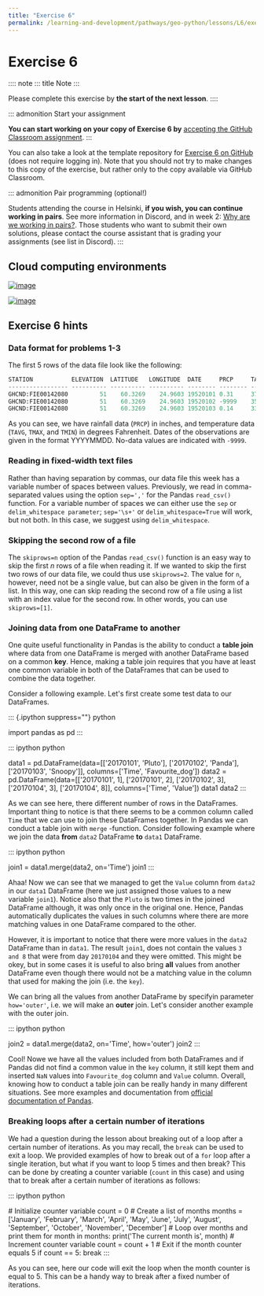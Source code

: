 ```yaml
---
title: "Exercise 6"
permalink: /learning-and-development/pathways/geo-python/lessons/L6/exercise-6/
---
```



# Exercise 6

:::: note
::: title
Note
:::

Please complete this exercise by **the start of the next lesson**.
::::

::: admonition
Start your assignment

**You can start working on your copy of Exercise 6 by** [accepting the
GitHub Classroom assignment](https://classroom.github.com/a/-rLA4tfK).
:::

You can also take a look at the template repository for [Exercise 6 on
GitHub](https://github.com/Geo-Python-2023/Exercise-6) (does not require
logging in). Note that you should not try to make changes to this copy
of the exercise, but rather only to the copy available via GitHub
Classroom.

::: admonition
Pair programming (optional!)

Students attending the course in Helsinki, **if you wish, you can
continue working in pairs**. See more information in Discord, and in
week 2: [Why are we working in
pairs?](https://geo-python-site.readthedocs.io/en/latest/lessons/L2/why-pairs.html).
Those students who want to submit their own solutions, please contact
the course assistant that is grading your assignments (see list in
Discord).
:::

## Cloud computing environments

[![image](https://img.shields.io/badge/launch-binder-red.svg)](https://mybinder.org/v2/gh/Geo-Python-2023/Binder/main?urlpath=lab)

[![image](https://img.shields.io/badge/launch-CSC%20notebook-blue.svg)](https://notebooks.csc.fi/)

## Exercise 6 hints

### Data format for problems 1-3

The first 5 rows of the data file look like the following:

``` python
STATION           ELEVATION  LATITUDE   LONGITUDE  DATE     PRCP     TAVG     TMAX     TMIN     
----------------- ---------- ---------- ---------- -------- -------- -------- -------- -------- 
GHCND:FIE00142080         51    60.3269    24.9603 19520101 0.31     37       39       34       
GHCND:FIE00142080         51    60.3269    24.9603 19520102 -9999    35       37       34       
GHCND:FIE00142080         51    60.3269    24.9603 19520103 0.14     33       36       -9999    
```

As you can see, we have rainfall data (`PRCP`) in inches, and
temperature data (`TAVG`, `TMAX`, and `TMIN`) in degrees Fahrenheit.
Dates of the observations are given in the format YYYYMMDD. No-data
values are indicated with `-9999`.

### Reading in fixed-width text files

Rather than having separation by commas, our data file this week has a
variable number of spaces between values. Previously, we read in
comma-separated values using the option `sep=','` for the Pandas
`read_csv()` function. For a variable number of spaces we can either use
the `sep` or `delim_whitespace parameter`; `sep='\s+'` or
`delim_whitespace=True` will work, but not both. In this case, we
suggest using `delim_whitespace`.

### Skipping the second row of a file

The `skiprows=n` option of the Pandas `read_csv()` function is an easy
way to skip the first *n* rows of a file when reading it. If we wanted
to skip the first two rows of our data file, we could thus use
`skiprows=2`. The value for `n`, however, need not be a single value,
but can also be given in the form of a list. In this way, one can skip
reading the second row of a file using a list with an index value for
the second row. In other words, you can use `skiprows=[1]`.

### Joining data from one DataFrame to another

One quite useful functionality in Pandas is the ability to conduct a
**table join** where data from one DataFrame is merged with another
DataFrame based on a common **key**. Hence, making a table join requires
that you have at least one common variable in both of the DataFrames
that can be used to combine the data together.

Consider a following example. Let\'s first create some test data to our
DataFrames.

::: {.ipython suppress=""}
python

import pandas as pd
:::

::: ipython
python

data1 = pd.DataFrame(data=\[\[\'20170101\', \'Pluto\'\], \[\'20170102\',
\'Panda\'\], \[\'20170103\', \'Snoopy\'\]\], columns=\[\'Time\',
\'Favourite_dog\'\]) data2 = pd.DataFrame(data=\[\[\'20170101\', 1\],
\[\'20170101\', 2\], \[\'20170102\', 3\], \[\'20170104\', 3\],
\[\'20170104\', 8\]\], columns=\[\'Time\', \'Value\'\]) data1 data2
:::

As we can see here, there different number of rows in the DataFrames.
Important thing to notice is that there seems to be a common column
called `Time` that we can use to join these DataFrames together. In
Pandas we can conduct a table join with `merge` -function. Consider
following example where we join the data **from** `data2` DataFrame
**to** `data1` DataFrame.

::: ipython
python

join1 = data1.merge(data2, on=\'Time\') join1
:::

Ahaa! Now we can see that we managed to get the `Value` column from
`data2` in our `data1` DataFrame (here we just assigned those values to
a new variable `join1`). Notice also that the `Pluto` is two times in
the joined DataFrame although, it was only once in the original one.
Hence, Pandas automatically duplicates the values in such columns where
there are more matching values in one DataFrame compared to the other.

However, it is important to notice that there were more values in the
`data2` DataFrame than in `data1`. The result `join1`, does not contain
the values `3 and 8` that were from day `20170104` and they were
omitted. This might be okey, but in some cases it is useful to also
bring **all** values from another DataFrame even though there would not
be a matching value in the column that used for making the join (i.e.
the `key`).

We can bring all the values from another DataFrame by specifyin
parameter `how='outer'`, i.e. we will make an **outer** join. Let\'s
consider another example with the outer join.

::: ipython
python

join2 = data1.merge(data2, on=\'Time\', how=\'outer\') join2
:::

Cool! Nowe we have all the values included from both DataFrames and if
Pandas did not find a common value in the `key` column, it still kept
them and inserted `NaN` values into `Favourite_dog` column and `Value`
column. Overall, knowing how to conduct a table join can be really handy
in many different situations. See more examples and documentation from
[official documentation of
Pandas](https://pandas.pydata.org/pandas-docs/stable/merging.html).

### Breaking loops after a certain number of iterations

We had a question during the lesson about breaking out of a loop after a
certain number of iterations. As you may recall, the `break` can be used
to exit a loop. We provided examples of how to break out of a `for` loop
after a single iteration, but what if you want to loop 5 times and then
break? This can be done by creating a counter variable (`count` in this
case) and using that to break after a certain number of iterations as
follows:

::: ipython
python

\# Initialize counter variable count = 0 \# Create a list of months
months = \[\'January\', \'February\', \'March\', \'April\', \'May\',
\'June\', \'July\', \'August\', \'September\', \'October\',
\'November\', \'December\'\] \# Loop over months and print them for
month in months: print(\'The current month is\', month) \# Increment
counter variable count = count + 1 \# Exit if the month counter equals 5
if count == 5: break
:::

As you can see, here our code will exit the loop when the month counter
is equal to 5. This can be a handy way to break after a fixed number of
iterations.
